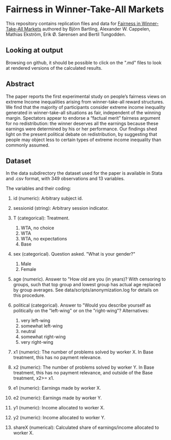 # Fairness in Winner-Take-All Markets

This repository contains replication files and data for [Fairness in
Winner-Take-All
Markets](https://swopec.hhs.se/nhheco/abs/nhheco2018_008.htm) authored
by Björn Bartling, Alexander W. Cappelen, Mathias Ekström, Erik
Ø. Sørensen and Bertil Tungodden.

## Looking at output
Browsing on github, it should be possible to click on the ".md" files
to look at rendered versions of the calculated results.

## Abstract

The paper reports the first experimental study on people’s fairness
views on extreme Income inequalities arising from winner-take-all
reward structures. We find that the majority of participants consider
extreme income inequality generated in winner-take-all situations as
fair, independent of the winning margin. Spectators appear to endorse
a “factual merit” fairness argument for no redistribution: the winner
deserves all the earnings because these earnings were determined by
his or her performance. Our findings shed light on the present
political debate on redistribution, by suggesting that people may
object less to certain types of extreme income inequality than
commonly assumed.


## Dataset

In the data subdirectory the dataset used for the paper is available in
Stata and .csv format, with 349 observations and 13 variables.

The variables and their coding:

1. id (numeric): Arbitrary subject id.

2. sessionid (string): Arbitrary session indicator.

3. T (categorical): Treatment. 
   1. WTA, no choice
   2. WTA
   3. WTA, no expectations
   4. Base

4. sex (categorical). Question asked. "What is your gender?"
   1. Male
   2. Female

5. age (numeric). Answer to "How old are you (in years)? With
censoring to groups, such that top group and lowest group has actual
age replaced by group averages. See data/scripts/anonymization.log for
details on this procedure.

6. political (categorical). Answer to "Would you describe yourself as
politically on the "left-wing" or on the "right-wing"? Alternatives:
   1. very left-wing
   2. somewhat left-wing
   3. neutral
   4. somewhat right-wing
   5. very right-wing

7. x1 (numeric): The number of problems solved by worker X. In Base treatment, this has no payment relevance.

8. x2 (numeric): The number of problems solved by worker Y. In Base treatment, this has no payment relevance, and outside of the Base treatment, x2>= x1.

9. e1 (numeric): Earnings made by worker X.

10. e2 (numeric): Earnings made by worker Y.

11. y1 (numeric): Income allocated to worker X.

12. y2 (numeric): Income allocated to worker Y.

13. shareX (numerical): Calculated share of earnings/income allocated
to worker X.
